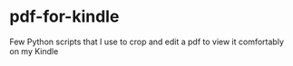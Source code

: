 # pdf-for-kindle
Few Python scripts that I use to crop and edit a pdf to view it comfortably on my Kindle
